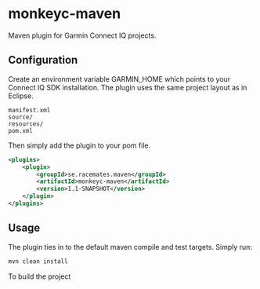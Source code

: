 # monkeyc-maven
Maven plugin for Garmin Connect IQ projects.

## Configuration
Create an environment variable GARMIN_HOME which points to your Connect IQ SDK installation. The plugin uses the same project layout as in Eclipse.
```
manifest.xml
source/
resources/
pom.xml
```

Then simply add the plugin to your pom file.
```xml
<plugins>
    <plugin>
        <groupId>se.racemates.maven</groupId>
        <artifactId>monkeyc-maven</artifactId>
        <version>1.1-SNAPSHOT</version>
    </plugin>
</plugins>
```

## Usage
The plugin ties in to the default maven compile and test targets. Simply run:
```bash
mvn clean install
```
To build the project

